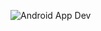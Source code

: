 ![Android App Dev](https://github.com/user-attachments/assets/9231f3ec-40fb-426c-8f1c-682ac67f66bc)
